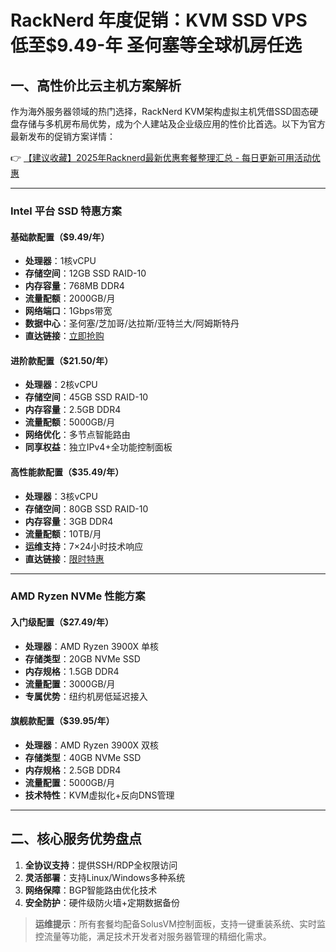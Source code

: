 # RackNerd 年度促销：KVM SSD VPS 低至$9.49-年 圣何塞等全球机房任选

## 一、高性价比云主机方案解析
作为海外服务器领域的热门选择，RackNerd KVM架构虚拟主机凭借SSD固态硬盘存储与多机房布局优势，成为个人建站及企业级应用的性价比首选。以下为官方最新发布的促销方案详情：

👉 [【建议收藏】2025年Racknerd最新优惠套餐整理汇总 - 每日更新可用活动优惠](https://bit.ly/Rack_Nerd)

---

### Intel 平台 SSD 特惠方案
#### 基础款配置（$9.49/年）
- **处理器**：1核vCPU
- **存储空间**：12GB SSD RAID-10
- **内存容量**：768MB DDR4
- **流量配额**：2000GB/月
- **网络端口**：1Gbps带宽
- **数据中心**：圣何塞/芝加哥/达拉斯/亚特兰大/阿姆斯特丹
- **直达链接**：[立即抢购](https://bit.ly/Rack_Nerd)

#### 进阶款配置（$21.50/年）
- **处理器**：2核vCPU
- **存储空间**：45GB SSD RAID-10
- **内存容量**：2.5GB DDR4
- **流量配额**：5000GB/月
- **网络优化**：多节点智能路由
- **同享权益**：独立IPv4+全功能控制面板

#### 高性能款配置（$35.49/年）
- **处理器**：3核vCPU
- **存储空间**：80GB SSD RAID-10
- **内存容量**：3GB DDR4
- **流量配额**：10TB/月
- **运维支持**：7×24小时技术响应
- **直达链接**：[限时特惠](https://bit.ly/Rack_Nerd)

---

### AMD Ryzen NVMe 性能方案
#### 入门级配置（$27.49/年）
- **处理器**：AMD Ryzen 3900X 单核
- **存储类型**：20GB NVMe SSD
- **内存规格**：1.5GB DDR4
- **流量配置**：3000GB/月
- **专属优势**：纽约机房低延迟接入

#### 旗舰款配置（$39.95/年）
- **处理器**：AMD Ryzen 3900X 双核
- **存储类型**：40GB NVMe SSD
- **内存规格**：2.5GB DDR4
- **流量配置**：5000GB/月
- **技术特性**：KVM虚拟化+反向DNS管理

---

## 二、核心服务优势盘点
1. **全协议支持**：提供SSH/RDP全权限访问
2. **灵活部署**：支持Linux/Windows多种系统
3. **网络保障**：BGP智能路由优化技术
4. **安全防护**：硬件级防火墙+定期数据备份

> **运维提示**：所有套餐均配备SolusVM控制面板，支持一键重装系统、实时监控流量等功能，满足技术开发者对服务器管理的精细化需求。